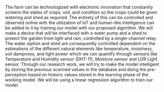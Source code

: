 The farm can be technologized with electronic innovation that constantly screens the states of crops, soil, and condition so the crops could be given watering and shed as required. The entirety of this can be controlled and observed online with the utilization of IoT and human-like intelligence can be added to it by training our model with our proposed algorithm. We will make a device that will be interfaced with a water pump and a shed to protect the garden from light and rain, controlled by a single-channel relay. The water siphon and shed are consequently controlled dependent on the estimations of the different natural elements like temperature, moistness, soil dampness, and light power which we can quantify through sensors like Temperature and Humidity sensor (DHT-11), Moisture sensor and LDR Light sensor. Through our research work, we will try to make the model intelligent by storing the previous scanned values in the database and doing the pre-perception based on historic values stored in the learning phase of the working model. We will be using a linear regression algorithm to train our model.
